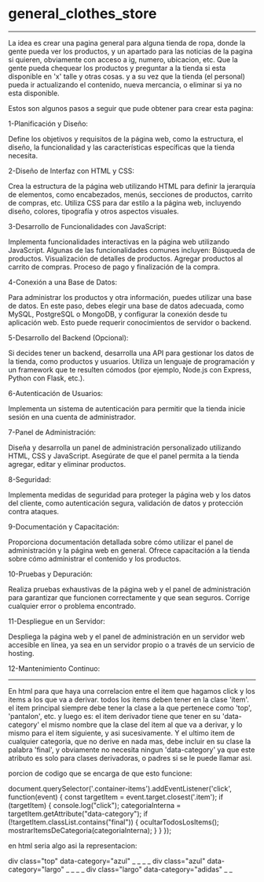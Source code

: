 # general_clothes_store
---------------------------------------------------------------------------------------------------------------------------------------------------------


La idea es crear una pagina general para alguna tienda de ropa, donde la gente pueda ver los productos, y un apartado para las noticias de la pagina si quieren, obviamente con acceso a ig, numero, ubicacion, etc.
Que la gente pueda chequear los productos y preguntar a la tienda si esta disponible en 'x' talle y otras cosas. y a su vez que la tienda (el personal) pueda ir actualizando el contenido, nueva mercancia, o eliminar si ya no esta disponible.

Estos son algunos pasos a seguir que pude obtener para crear esta pagina:

1-Planificación y Diseño:

Define los objetivos y requisitos de la página web, como la estructura, el diseño, la funcionalidad y las características específicas que la tienda necesita.

2-Diseño de Interfaz con HTML y CSS:

Crea la estructura de la página web utilizando HTML para definir la jerarquía de elementos, como encabezados, menús, secciones de productos, carrito de compras, etc.
Utiliza CSS para dar estilo a la página web, incluyendo diseño, colores, tipografía y otros aspectos visuales.

3-Desarrollo de Funcionalidades con JavaScript:

Implementa funcionalidades interactivas en la página web utilizando JavaScript. Algunas de las funcionalidades comunes incluyen:
Búsqueda de productos.
Visualización de detalles de productos.
Agregar productos al carrito de compras.
Proceso de pago y finalización de la compra.

4-Conexión a una Base de Datos:

Para administrar los productos y otra información, puedes utilizar una base de datos. En este paso, debes elegir una base de datos adecuada, como MySQL, PostgreSQL o MongoDB, y configurar la conexión desde tu aplicación web. Esto puede requerir conocimientos de servidor o backend.

5-Desarrollo del Backend (Opcional):

Si decides tener un backend, desarrolla una API para gestionar los datos de la tienda, como productos y usuarios. Utiliza un lenguaje de programación y un framework que te resulten cómodos (por ejemplo, Node.js con Express, Python con Flask, etc.).

6-Autenticación de Usuarios:

Implementa un sistema de autenticación para permitir que la tienda inicie sesión en una cuenta de administrador.

7-Panel de Administración:

Diseña y desarrolla un panel de administración personalizado utilizando HTML, CSS y JavaScript. Asegúrate de que el panel permita a la tienda agregar, editar y eliminar productos.

8-Seguridad:

Implementa medidas de seguridad para proteger la página web y los datos del cliente, como autenticación segura, validación de datos y protección contra ataques.

9-Documentación y Capacitación:

Proporciona documentación detallada sobre cómo utilizar el panel de administración y la página web en general. Ofrece capacitación a la tienda sobre cómo administrar el contenido y los productos.

10-Pruebas y Depuración:

Realiza pruebas exhaustivas de la página web y el panel de administración para garantizar que funcionen correctamente y que sean seguros. Corrige cualquier error o problema encontrado.

11-Despliegue en un Servidor:

Despliega la página web y el panel de administración en un servidor web accesible en línea, ya sea en un servidor propio o a través de un servicio de hosting.

12-Mantenimiento Continuo:



---------------------------------------------------------------------------------------------------------------------------------------------------------

En html para que haya una correlacion entre el item que hagamos click y los items a los que va a derivar. todos los items deben tener en la clase 'item'.
el item principal siempre debe tener la clase a la que pertenece como 'top', 'pantalon', etc. y luego es: 
el item derivador tiene que tener en su 'data-category' el mismo nombre que la clase del item al que va a derivar, 
y lo mismo para el item siguiente, y asi sucesivamente. Y el ultimo item de cualquier categoria, que no derive en nada mas,
debe incluir en su clase la palabra 'final', y obviamente no necesita ningun 'data-category' ya que este atributo es solo para clases derivadoras, 
o padres si se le puede llamar asi.

porcion de codigo que se encarga de que esto funcione:

document.querySelector('.container-items').addEventListener('click', function(event) {
  const targetItem = event.target.closest('.item');
  if (targetItem) {
    console.log("click");
    categoriaInterna = targetItem.getAttribute("data-category");
    if (!targetItem.classList.contains("final")) {
      ocultarTodosLosItems();
      mostrarItemsDeCategoria(categoriaInterna);
    }
  }
});


en html seria algo asi la representacion:


div class="top" data-category="azul"
                                _
                         _
                  _
            _
div class="azul" data-category="largo"
                                _
                         _
                  _
            _
div class="largo" data-category="adidas"
                                _
                         _
